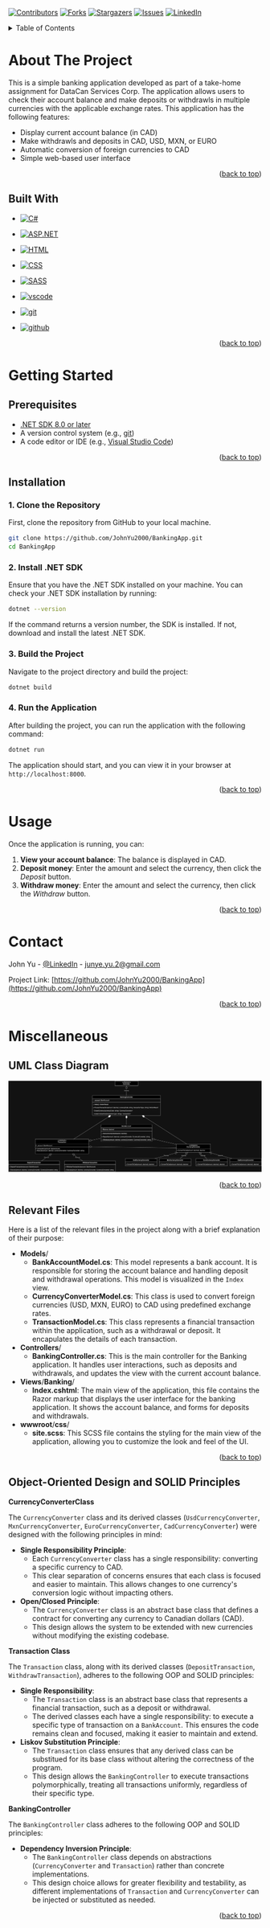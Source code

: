 <a id="readme-top"></a>

[![Contributors][contributors-shield]][contributors-url]
[![Forks][forks-shield]][forks-url]
[![Stargazers][stars-shield]][stars-url]
[![Issues][issues-shield]][issues-url]
[![LinkedIn][linkedin-shield]][linkedin-url]

<!-- TABLE OF CONTENTS -->
<details>
    <summary>Table of Contents</summary>
    <ol>
        <li>
            <a href="#about-the-project">About The Project</a>
            <ul>
                <li><a href="#built-with">Built With</a></li>
            </ul>
        </li>
        <li>
            <a href="#getting-started">Getting Started</a>
            <ul>
                <li><a href="#prerequisites">Prerequisites</a></li>
                <li><a href="#installation">Installation</a></li>
            </ul>
        </li>
        <li><a href="#usage">Usage</a></li>
        <li><a href="#contact">Contact</a></li>
        <li>
            <a href="#miscellaneous">Miscellaneous</a>
            <ul>
                <li><a href="#uml-class-diagram">UML Class Diagram</a></li>
                <li><a href="#relevant-files">Relevant Files</a></li>
                <li><a href="#object-oriented-design-and-solid-principles">Object Oriented Design and SOLID Principles</a></li>
            </ul>
        </li>
    </ol>
</details>

<!-- About The Project -->
# About The Project
This is a simple banking application developed as part of a take-home assignment for DataCan Services Corp. The application allows users to check their account balance and make deposits or withdrawls in multiple currencies with the applicable exchange rates. This application has the following features:
- Display current account balance (in CAD)
- Make withdrawls and deposits in CAD, USD, MXN, or EURO
- Automatic conversion of foreign currencies to CAD
- Simple web-based user interface

<p align="right">(<a href="#readme-top">back to top</a>)</p>

## Built With

* [![C#][c#-badge]][c#-url]

* [![ASP.NET][.net-badge]][.net-url]

* [![HTML][html-badge]][html-url]

* [![CSS][css-badge]][css-url]

* [![SASS][sass-badge]][sass-url]

* [![vscode][vscode-badge]][vscode-url]

* [![git][git-badge]][git-url]

* [![github][github-badge]][github-url]

<p align="right">(<a href="#readme-top">back to top</a>)</p>

<!-- Getting Started -->
# Getting Started

## Prerequisites
- [.NET SDK 8.0 or later](https://dotnet.microsoft.com/en-us/download/dotnet/8.0)
- A version control system (e.g., [git](https://git-scm.com/downloads))
- A code editor or IDE (e.g., [Visual Studio Code](https://code.visualstudio.com/download))

<p align="right">(<a href="#readme-top">back to top</a>)</p>

## Installation

### 1. Clone the Repository

First, clone the repository from GitHub to your local machine.

```bash
git clone https://github.com/JohnYu2000/BankingApp.git
cd BankingApp
```

### 2. Install .NET SDK

Ensure that you have the .NET SDK installed on your machine. You can check your .NET SDK installation by running:

```bash
dotnet --version
```

If the command returns a version number, the SDK is installed. If not, download and install the latest .NET SDK.

### 3. Build the Project

Navigate to the project directory and build the project:

```bash
dotnet build
```

### 4. Run the Application

After building the project, you can run the application with the following command:
```bash
dotnet run
```

The application should start, and you can view it in your browser at `http://localhost:8000`.

<p align="right">(<a href="#readme-top">back to top</a>)</p>

<!-- Usage -->
# Usage

Once the application is running, you can:

1. **View your account balance**: The balance is displayed in CAD.
2. **Deposit money**: Enter the amount and select the currency, then click the _Deposit_ button.
3. **Withdraw money**: Enter the amount and select the currency, then click the _Withdraw_ button.

<p align="right">(<a href="#readme-top">back to top</a>)</p>

<!-- Contact -->
# Contact

John Yu - [@LinkedIn](https://www.linkedin.com/in/john-yu-79a345187/) - junye.yu.2@gmail.com

Project Link: [https://github.com/JohnYu2000/BankingApp](https://github.com/JohnYu2000/BankingApp)

<p align="right">(<a href="#readme-top">back to top</a>)</p>

<!-- Miscellaneous -->
# Miscellaneous

## UML Class Diagram
![UML Diagram](./assets/uml.png)

<p align="right">(<a href="#readme-top">back to top</a>)</p>

## Relevant Files

Here is a list of the relevant files in the project along with a brief explanation of their purpose:

- **Models**/
    - **BankAccountModel.cs**: This model represents a bank account. It is responsible for storing the account balance and handling deposit and withdrawal operations. This model is visualized in the `Index` view.
    - **CurrencyConverterModel.cs**: This class is used to convert foreign currencies (USD, MXN, EURO) to CAD using predefined exchange rates.
    - **TransactionModel.cs**: This class represents a financial transaction within the application, such as a withdrawal or deposit. It encapulates the details of each transaction.
- **Controllers**/
    - **BankingController.cs**: This is the main controller for the Banking application. It handles user interactions, such as deposits and withdrawals, and updates the view with the current account balance.
- **Views**/**Banking**/
    - **Index.cshtml**: The main view of the application, this file contains the Razor markup that displays the user interface for the banking application. It shows the account balance, and forms for deposits and withdrawals.
- **wwwroot**/**css**/
    - **site.scss**: This SCSS file contains the styling for the main view of the application, allowing you to customize the look and feel of the UI.

<p align="right">(<a href="#readme-top">back to top</a>)</p>

## Object-Oriented Design and SOLID Principles

**CurrencyConverterClass**

The `CurrencyConverter` class and its derived classes (`UsdCurrencyConverter`, `MxnCurrencyConverter`, `EuroCurrencyConverter`, `CadCurrencyConverter`) were designed with the following principles in mind:
- **Single Responsibility Principle**:
    - Each `CurrencyConverter` class has a single responsibility: converting a specific currency to CAD.
    - This clear separation of concerns ensures that each class is focused and easier to maintain. This allows changes to one currency's conversion logic without impacting others.
- **Open/Closed Principle**:
    - The `CurrencyConverter` class is an abstract base class that defines a contract for converting any currency to Canadian dollars (CAD).
    - This design allows the system to be extended with new currencies without modifying the existing codebase.

**Transaction Class**

The `Transaction` class, along with its derived classes (`DepositTransaction`, `WithdrawTransaction`), adheres to the following OOP and SOLID principles:
- **Single Responsibility**:
    - The `Transaction` class is an abstract base class that represents a financial transaction, such as a deposit or withdrawal.
    - The derived classes each have a single responsibility: to execute a specific type of transaction on a `BankAccount`. This ensures the code remains clean and focused, making it easier to maintain and extend.
- **Liskov Substitution Principle**:
    - The `Transaction` class ensures that any derived class can be substitued for its base class without altering the correctness of the program.
    - This design allows the `BankingController` to execute transactions polymorphically, treating all transactions uniformly, regardless of their specific type.

**BankingController**

The `BankingController` class adheres to the following OOP and SOLID principles:
- **Dependency Inversion Principle**:
    - The `BankingController` class depends on abstractions (`CurrencyConverter` and `Transaction`) rather than concrete implementations.
    - This design choice allows for greater flexibility and testability, as different implementations of `Transaction` and `CurrencyConverter` can be injected or substituted as needed.

<p align="right">(<a href="#readme-top">back to top</a>)</p>

<!-- MARKDOWN LINKS & IMAGES -->
[contributors-shield]: https://img.shields.io/github/contributors/JohnYu2000/BankingApp?style=for-the-badge&color=%2345CC11
[contributors-url]: https://github.com/JohnYu2000/BankingApp/graphs/contributors
[forks-shield]: https://img.shields.io/github/forks/JohnYu2000/BankingApp?style=for-the-badge&color=%23007EC5
[forks-url]: https://github.com/JohnYu2000/BankingApp/forks
[stars-shield]: https://img.shields.io/github/stars/JohnYu2000/BankingApp?style=for-the-badge&color=%23007EC5
[stars-url]: https://github.com/JohnYu2000/BankingApp/stargazers
[issues-shield]: https://img.shields.io/github/issues/JohnYu2000/BankingApp?style=for-the-badge&color=%23DFB316
[issues-url]: https://github.com/JohnYu2000/BankingApp/issues
[linkedin-shield]: https://img.shields.io/badge/LinkedIn-0077B5?style=for-the-badge&logo=linkedin&logoColor=white
[linkedin-url]: https://www.linkedin.com/in/john-yu-79a345187/
[c#-badge]: https://img.shields.io/badge/c%23-%23239120.svg?style=for-the-badge&logo=csharp&logoColor=white
[c#-url]: https://learn.microsoft.com/en-us/dotnet/csharp/
[.net-badge]: https://img.shields.io/badge/.NET-5C2D91?style=for-the-badge&logo=.net&logoColor=white
[.net-url]: https://dotnet.microsoft.com/en-us/apps/aspnet
[html-badge]: https://img.shields.io/badge/html5-%23E34F26.svg?style=for-the-badge&logo=html5&logoColor=white
[html-url]: https://developer.mozilla.org/en-US/docs/Glossary/HTML5
[css-badge]: https://img.shields.io/badge/css3-%231572B6.svg?style=for-the-badge&logo=css3&logoColor=white
[css-url]: https://developer.mozilla.org/en-US/docs/Web/CSS
[sass-badge]: https://img.shields.io/badge/SASS-hotpink.svg?style=for-the-badge&logo=SASS&logoColor=white
[sass-url]: https://sass-lang.com/
[vscode-badge]: https://img.shields.io/badge/Visual%20Studio%20Code-0078d7.svg?style=for-the-badge&logo=visual-studio-code&logoColor=white
[vscode-url]: https://code.visualstudio.com/
[git-badge]: https://img.shields.io/badge/git-%23F05033.svg?style=for-the-badge&logo=git&logoColor=white
[git-url]: https://git-scm.com/
[github-badge]: https://img.shields.io/badge/github-%23121011.svg?style=for-the-badge&logo=github&logoColor=white
[github-url]: https://github.com/
